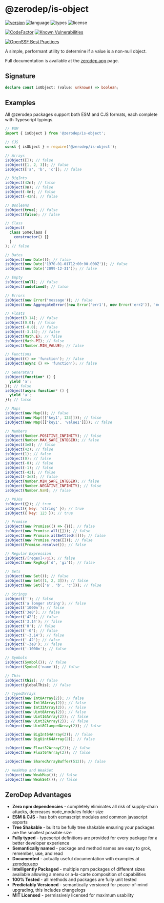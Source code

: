 # @zerodep/is-object

[![version](https://img.shields.io/npm/v/@zerodep/is-object?style=flat-square&color=blue)](https://www.npmjs.com/package/@zerodep/is-object)
![language](https://img.shields.io/badge/typescript-100%25-blue?style=flat-square)
![types](https://img.shields.io/badge/types-included-blue?style=flat-square)
![license](https://img.shields.io/github/license/cdepage/zerodep?color=blue&style=flat-square)

[![CodeFactor](https://www.codefactor.io/repository/github/cdepage/zerodep/badge)](https://www.codefactor.io/repository/github/cdepage/zerodep)
[![Known Vulnerabilities](https://snyk.io/test/github/cdepage/zerodep/badge.svg)](https://snyk.io/test/github/cdepage/zerodep)

[![OpenSSF Best Practices](https://www.bestpractices.dev/projects/9225/badge)](https://www.bestpractices.dev/projects/9225)

A simple, performant utility to determine if a value is a non-null object.

Full documentation is available at the [zerodep.app](http://zerodep.app/#/is/object) page.

## Signature

```typescript
declare const isObject: (value: unknown) => boolean;
```

## Examples

All @zerodep packages support both ESM and CJS formats, each complete with Typescript typings.

```javascript
// ESM
import { isObject } from '@zerodep/is-object';

// CJS
const { isObject } = require('@zerodep/is-object');
```

```javascript
// Arrays
isObject([]); // false
isObject([1, 2, 3]); // false
isObject(['a', 'b', 'c']); // false

// BigInts
isObject(42n); // false
isObject(0n); // false
isObject(-0n); // false
isObject(-42n); // false

// Booleans
isObject(true); // false
isObject(false); // false

// Class
isObject(
  class SomeClass {
    constructor() {}
  }
); // false

// Dates
isObject(new Date()); // false
isObject(new Date('1970-01-01T12:00:00.000Z')); // false
isObject(new Date('2099-12-31')); // false

// Empty
isObject(null); // false
isObject(undefined); // false

// Errors
isObject(new Error('message')); // false
isObject(new AggregateError([new Error('err1'), new Error('err2')], 'message')); // false

// Floats
isObject(3.14); // false
isObject(0.0); // false
isObject(-0.0); // false
isObject(-3.14); // false
isObject(Math.E); // false
isObject(Math.PI); // false
isObject(Number.MIN_VALUE); // false

// Functions
isObject(() => 'function'); // false
isObject(async () => 'function'); // false

// Generators
isObject(function* () {
  yield 'a';
}); // false
isObject(async function* () {
  yield 'a';
}); // false

// Maps
isObject(new Map()); // false
isObject(new Map([['key1', 123]])); // false
isObject(new Map([['key1', 'value1']])); // false

// Numbers
isObject(Number.POSITIVE_INFINITY); // false
isObject(Number.MAX_SAFE_INTEGER); // false
isObject(3e8); // false
isObject(42); // false
isObject(1); // false
isObject(0); // false
isObject(-0); // false
isObject(-1); // false
isObject(-42); // false
isObject(-3e8); // false
isObject(Number.MIN_SAFE_INTEGER); // false
isObject(Number.NEGATIVE_INFINITY); // false
isObject(Number.NaN); // false

// POJOs
isObject({}); // true
isObject({ key: 'string' }); // true
isObject({ key: 123 }); // true

// Promise
isObject(new Promise(() => {})); // false
isObject(new Promise.all([])); // false
isObject(new Promise.allSettled([])); // false
isObject(new Promise.race([])); // false
isObject(Promise.resolve()); // false

// Regular Expression
isObject(/[regex]+/gi); // false
isObject(new RegExp('d', 'gi')); // false

// Sets
isObject(new Set()); // false
isObject(new Set([1, 2, 3])); // false
isObject(new Set(['a', 'b', 'c'])); // false

// Strings
isObject(''); // false
isObject('a longer string'); // false
isObject('1000n'); // false
isObject('3e8'); // false
isObject('42'); // false
isObject('3.14'); // false
isObject('0'); // false
isObject('-0'); // false
isObject('-3.14'); // false
isObject('-42'); // false
isObject('-3e8'); // false
isObject('-1000n'); // false

// Symbols
isObject(Symbol()); // false
isObject(Symbol('name')); // false

// This
isObject(this); // false
isObject(globalThis); // false

// TypedArrays
isObject(new Int8Array(2)); // false
isObject(new Int16Array(2)); // false
isObject(new Int32Array(2)); // false
isObject(new Uint8Array(2)); // false
isObject(new Uint16Array(2)); // false
isObject(new Uint32Array(2)); // false
isObject(new Uint8ClampedArray(2)); // false

isObject(new BigInt64Array(2)); // false
isObject(new BigUint64Array(2)); // false

isObject(new Float32Array(2)); // false
isObject(new Float64Array(2)); // false

isObject(new SharedArrayBuffer(512)); // false

// WeakMap and WeakSet
isObject(new WeakMap()); // false
isObject(new WeakSet()); // false
```

## ZeroDep Advantages

- **Zero npm dependencies** - completely eliminates all risk of supply-chain attacks, decreases node_modules folder size
- **ESM & CJS** - has both ecmascript modules and common javascript exports
- **Tree Shakable** - built to be fully tree shakable ensuring your packages are the smallest possible size
- **Fully typed** - typescript definitions are provided for every package for a better developer experience
- **Semantically named** - package and method names are easy to grok, remember, use, and read
- **Documented** - actually useful documentation with examples at [zerodep.app](https://zerodep.app)
- **Intelligently Packaged** - multiple npm packages of different sizes available allowing a menu or a-la-carte composition of capabilities
- **100% Tested** - all methods and packages are fully unit tested
- **Predictably Versioned** - semantically versioned for peace-of-mind upgrading, this includes changelogs
- **MIT Licensed** - permissively licensed for maximum usability
